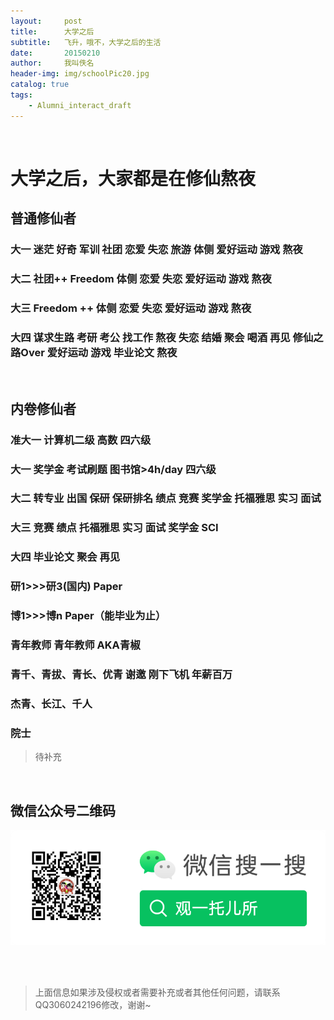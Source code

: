 ```yaml
---
layout:     post
title:      大学之后
subtitle:   飞升，哦不，大学之后的生活
date:       20150210
author:     我叫佚名
header-img: img/schoolPic20.jpg
catalog: true
tags:
    - Alumni_interact_draft
---
```


<br/> 

# 大学之后，大家都是在修仙熬夜
## 普通修仙者
### 大一 迷茫 好奇 军训 社团 恋爱 失恋 旅游 体侧 爱好运动 游戏 熬夜
### 大二 社团++ Freedom 体侧 恋爱 失恋 爱好运动 游戏 熬夜
### 大三 Freedom ++ 体侧 恋爱 失恋 爱好运动 游戏 熬夜
### 大四 谋求生路 考研 考公 找工作 熬夜 失恋 结婚 聚会 喝酒 再见 修仙之路Over 爱好运动 游戏 毕业论文 熬夜
</br>

## 内卷修仙者
### 准大一 计算机二级 高数 四六级  
### 大一 奖学金 考试刷题 图书馆>4h/day 四六级 
### 大二 转专业 出国 保研 保研排名 绩点 竞赛 奖学金 托福雅思 实习 面试 
### 大三 竞赛 绩点 托福雅思 实习 面试 奖学金 SCI 
### 大四 毕业论文 聚会 再见
### 研1>>>研3(国内) Paper
### 博1>>>博n  Paper（能毕业为止）
### 青年教师 青年教师 AKA青椒
### 青千、青拔、青长、优青 谢邀 刚下飞机 年薪百万
### 杰青、长江、千人
### 院士


>待补充


<br/> 

## 微信公众号二维码

![公众号图片](/img/Gzh_account.png)

<br/> <br/> 
>上面信息如果涉及侵权或者需要补充或者其他任何问题，请联系QQ3060242196修改，谢谢~
